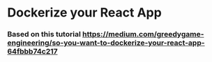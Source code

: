 # Dockerize your React App

### Based on this tutorial https://medium.com/greedygame-engineering/so-you-want-to-dockerize-your-react-app-64fbbb74c217